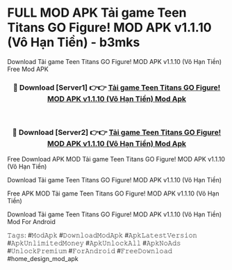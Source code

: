# FULL MOD APK Tải game Teen Titans GO Figure! MOD APK v1.1.10 (Vô Hạn Tiền) - b3mks
Download Tải game Teen Titans GO Figure! MOD APK v1.1.10 (Vô Hạn Tiền) Free Mod APK

<div align="center">
<h3>🔴 Download [Server1] 👉👉 <a href="https://apk-comot.site?title=Tải_game_Teen_Titans_GO_Figure!_MOD_APK_v1.1.10_(Vô_Hạn_Tiền)">Tải game Teen Titans GO Figure! MOD APK v1.1.10 (Vô Hạn Tiền) Mod Apk</a></h3><br>

<h3>🔴 Download [Server2] 👉👉 <a href="https://apk-comot.site?title=Tải_game_Teen_Titans_GO_Figure!_MOD_APK_v1.1.10_(Vô_Hạn_Tiền)">Tải game Teen Titans GO Figure! MOD APK v1.1.10 (Vô Hạn Tiền) Mod Apk</a></h3>
</div>


Free Download APK MOD Tải game Teen Titans GO Figure! MOD APK v1.1.10 (Vô Hạn Tiền)

Download Tải game Teen Titans GO Figure! MOD APK v1.1.10 (Vô Hạn Tiền) 

Free APK MOD Tải game Teen Titans GO Figure! MOD APK v1.1.10 (Vô Hạn Tiền) 

Download Tải game Teen Titans GO Figure! MOD APK v1.1.10 (Vô Hạn Tiền) Mod For Android

𝚃𝚊𝚐𝚜: #𝙼𝚘𝚍𝙰𝚙𝚔 #𝙳𝚘𝚠𝚗𝚕𝚘𝚊𝚍𝙼𝚘𝚍𝙰𝚙𝚔 #𝙰𝚙𝚔𝙻𝚊𝚝𝚎𝚜𝚝𝚅𝚎𝚛𝚜𝚒𝚘𝚗 #𝙰𝚙𝚔𝚄𝚗𝚕𝚒𝚖𝚒𝚝𝚎𝚍𝙼𝚘𝚗𝚎𝚢 #𝙰𝚙𝚔𝚄𝚗𝚕𝚘𝚌𝚔𝙰𝚕𝚕 #𝙰𝚙𝚔𝙽𝚘𝙰𝚍𝚜 #𝚄𝚗𝚕𝚘𝚌𝚔𝙿𝚛𝚎𝚖𝚒𝚞𝚖 #𝙵𝚘𝚛𝙰𝚗𝚍𝚛𝚘𝚒𝚍 #𝙵𝚛𝚎𝚎𝙳𝚘𝚠𝚗𝚕𝚘𝚊𝚍 #home_design_mod_apk